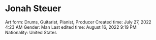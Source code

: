 # Jonah Steuer

Art form: Drums, Guitarist, Pianist, Producer
Created time: July 27, 2022 4:23 AM
Gender: Man
Last edited time: August 16, 2022 9:19 PM
Nationality: United States